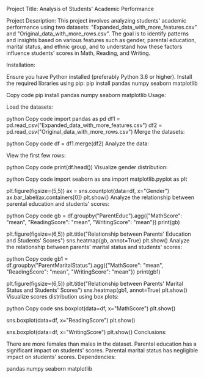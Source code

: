 Project Title: Analysis of Students' Academic Performance

Project Description:
This project involves analyzing students' academic performance using two datasets: "Expanded_data_with_more_features.csv" and "Original_data_with_more_rows.csv". The goal is to identify patterns and insights based on various features such as gender, parental education, marital status, and ethnic group, and to understand how these factors influence students' scores in Math, Reading, and Writing.

Installation:

Ensure you have Python installed (preferably Python 3.6 or higher).
Install the required libraries using pip:
pip install pandas numpy seaborn matplotlib



Copy code
pip install pandas numpy seaborn matplotlib
Usage:

Load the datasets:

python
Copy code
import pandas as pd
df1 = pd.read_csv("Expanded_data_with_more_features.csv")
df2 = pd.read_csv("Original_data_with_more_rows.csv")
Merge the datasets:

python
Copy code
df = df1.merge(df2)
Analyze the data:

View the first few rows:

python
Copy code
print(df.head())
Visualize gender distribution:

python
Copy code
import seaborn as sns
import matplotlib.pyplot as plt

plt.figure(figsize=(5,5))
ax = sns.countplot(data=df, x="Gender")
ax.bar_label(ax.containers[0])
plt.show()
Analyze the relationship between parental education and students' scores:

python
Copy code
gb = df.groupby("ParentEduc").agg({"MathScore": "mean", "ReadingScore": "mean", "WritingScore": "mean"})
print(gb)

plt.figure(figsize=(6,5))
plt.title("Relationship between Parents' Education and Students' Scores")
sns.heatmap(gb, annot=True)
plt.show()
Analyze the relationship between parents' marital status and students' scores:

python
Copy code
gb1 = df.groupby("ParentMaritalStatus").agg({"MathScore": "mean", "ReadingScore": "mean", "WritingScore": "mean"})
print(gb1)

plt.figure(figsize=(6,5))
plt.title("Relationship between Parents' Marital Status and Students' Scores")
sns.heatmap(gb1, annot=True)
plt.show()
Visualize scores distribution using box plots:

python
Copy code
sns.boxplot(data=df, x="MathScore")
plt.show()

sns.boxplot(data=df, x="ReadingScore")
plt.show()

sns.boxplot(data=df, x="WritingScore")
plt.show()
Conclusions:

There are more females than males in the dataset.
Parental education has a significant impact on students' scores.
Parental marital status has negligible impact on students' scores.
Dependencies:

pandas
numpy
seaborn
matplotlib
